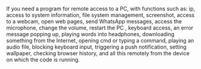 If you need a program for remote access to a PC, with functions such as: ip, access to system information, file system management, screenshot, access to a webcam, open web pages, send WhatsApp messages, access the microphone, change the volume, restart the PC , keyboard access, an error message popping up, playing words into headphones, downloading something from the Internet, opening cmd or typing a command, playing an audio file, blocking keyboard input, triggering a push notification, setting wallpaper, checking browser history, and all this remotely from the device on which the code is running.
